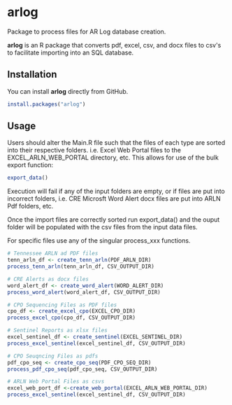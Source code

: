 # arlog
Package to process files for AR Log database creation.

**arlog** is an R package that converts pdf, excel, csv, and docx files to csv's to facilitate importing into an SQL database. 

## Installation

You can install **arlog** directly from GitHub.

```r
install.packages("arlog")
```

## Usage
Users should alter the Main.R file such that the files of each type are sorted into their respective folders. 
i.e. Excel Web Portal files to the EXCEL_ARLN_WEB_PORTAL directory, etc. This allows for use of the bulk export function: 
```r
export_data()
```
Execution will fail if any of the input folders are empty, or if files are put into incorrect folders, i.e. CRE Microsft Word Alert docx files are put into ARLN Pdf folders, etc.  

Once the import files are correctly sorted run export_data() and the ouput folder will be populated with the csv files from the input data files. 

For specific files use any of the singular process_xxx functions. 
  ```r
  # Tennessee ARLN ad PDF files
  tenn_arln_df <- create_tenn_arln(PDF_ARLN_DIR)
  process_tenn_arln(tenn_arln_df, CSV_OUTPUT_DIR)

  # CRE Alerts as docx files
  word_alert_df <- create_word_alert(WORD_ALERT_DIR)
  process_word_alert(word_alert_df, CSV_OUTPUT_DIR)

  # CPO Sequencing Files as PDF files
  cpo_df <- create_excel_cpo(EXCEL_CPO_DIR)
  process_excel_cpo(cpo_df, CSV_OUTPUT_DIR)

  # Sentinel Reports as xlsx files
  excel_sentinel_df <- create_sentinel(EXCEL_SENTINEL_DIR)
  process_excel_sentinel(excel_sentinel_df, CSV_OUTPUT_DIR)

  # CPO Seuqncing Files as pdfs
  pdf_cpo_seq <- create_cpo_seq(PDF_CPO_SEQ_DIR)
  process_pdf_cpo_seq(pdf_cpo_seq, CSV_OUTPUT_DIR)

  # ARLN Web Portal Files as csvs
  excel_web_port_df <-create_web_portal(EXCEL_ARLN_WEB_PORTAL_DIR)
  process_excel_sentinel(excel_sentinel_df, CSV_OUTPUT_DIR)
  

